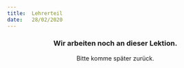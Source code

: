 ```yaml
---
title:  Lehrerteil
date:   28/02/2020
---
```


### <center>Wir arbeiten noch an dieser Lektion.</center>
<center>Bitte komme später zurück.</center>